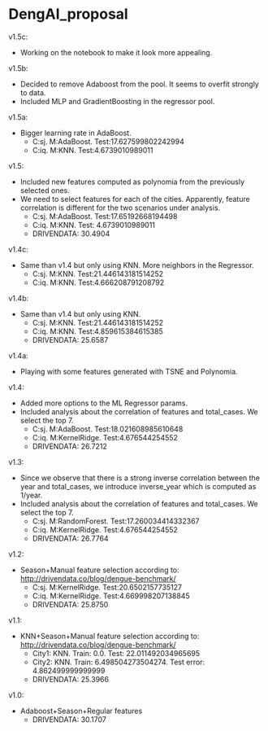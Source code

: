 # DengAI_proposal
v1.5c:
* Working on the notebook to make it look more appealing.

v1.5b:
* Decided to remove Adaboost from the pool. It seems to overfit strongly to data.
* Included MLP and GradientBoosting in the regressor pool.

v1.5a:
* Bigger learning rate in AdaBoost.
  * C:sj. M:AdaBoost. Test:17.627599802242994
  * C:iq. M:KNN. Test:4.6739010989011

v1.5:
* Included new features computed as polynomia from the previously selected ones.
* We need to select features for each of the cities. Apparently, feature correlation is different for the two scenarios under analysis.
  * C:sj. M:AdaBoost. Test:17.65192668194498
  * C:iq. M:KNN. Test: 4.6739010989011
  * DRIVENDATA: 30.4904

v1.4c:
* Same than v1.4 but only using KNN. More neighbors in the Regressor.
  * C:sj. M:KNN. Test:21.446143181514252
  * C:iq. M:KNN. Test:4.666208791208792

v1.4b:
* Same than v1.4 but only using KNN.
  * C:sj. M:KNN. Test:21.446143181514252
  * C:iq. M:KNN. Test:4.859615384615385
  * DRIVENDATA: 25.6587

v1.4a:
* Playing with some features generated with TSNE and Polynomia.

v1.4:
* Added more options to the ML Regressor params.
* Included analysis about the correlation of features and total_cases. We select the top 7. 
  * C:sj. M:AdaBoost. Test:18.021608985610648
  * C:iq. M:KernelRidge. Test:4.676544254552
  * DRIVENDATA: 26.7212

v1.3:
* Since we observe that there is a strong inverse correlation between the year and total_cases, we introduce inverse_year which is computed as 1/year.
* Included analysis about the correlation of features and total_cases. We select the top 7. 
  * C:sj. M:RandomForest. Test:17.260034414332367
  * C:iq. M:KernelRidge. Test:4.676544254552
  * DRIVENDATA: 26.7764

v1.2: 
* Season+Manual feature selection according to: http://drivendata.co/blog/dengue-benchmark/
  * C:sj. M:KernelRidge. Test:20.6502157735127
  * C:iq. M:KernelRidge. Test:4.669998207138845
  * DRIVENDATA: 25.8750

v1.1:
* KNN+Season+Manual feature selection according to: http://drivendata.co/blog/dengue-benchmark/
  * City1: KNN. Train: 0.0. Test: 22.011492034965695
  * City2: KNN. Train: 6.498504273504274. Test error: 4.862499999999999
  * DRIVENDATA: 25.3966

v1.0:
* Adaboost+Season+Regular features
  * DRIVENDATA: 30.1707
